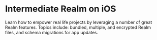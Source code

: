 # Intermediate Realm on iOS

Learn how to empower real life projects by leveraging a number of great Realm features. Topics include: bundled, multiple, and encrypted Realm files, and schema migrations for app updates.

